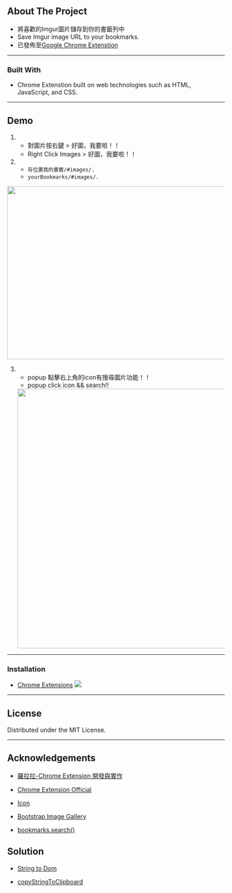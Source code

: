 ## About The Project

- 將喜歡的Imgur圖片儲存到你的書籤列中
- Save Imgur image URL to your bookmarks.
- 已發佈至[Google Chrome Extenstion](https://chrome.google.com/webstore/detail/saveimgurtobookmarks/ingmgickmbcogeeedeepfjjiojfggpkn)
---

### Built With

- Chrome Extenstion built on web technologies such as HTML, JavaScript, and CSS.

--- 

## Demo
1. - 對圖片按右鍵 > 好圖，我要啦！！  
   - Right Click Images > 好圖，我要啦！！

2. - `存位置我的書籤/#images/.`
   - `yourBookmarks/#images/.`

<img src="https://github.com/mis101247/saveImgurToBookmarks-chromeExtenstion/blob/master/demo.gif?raw=true" data-canonical-src="https://github.com/mis101247/saveImgurToBookmarks-chromeExtenstion/blob/master/demo.gif?raw=true" width="600" height="400" />

3. - popup 點擊右上角的icon有搜尋圖片功能！！
   - popup click icon && search!!
   
   <img src="https://imgur.com/Cah5KXo.jpg" data-canonical-src="https://imgur.com/Cah5KXo.jpg" width="500" height="600" />


--- 

### Installation

- [Chrome Extensions](chrome://extensions/)
![](https://developer.chrome.com/static/images/get_started/load_extension.png)

---

## License


Distributed under the MIT License. 


---

## Acknowledgements

- [羅拉拉-Chrome Extension 開發與實作](https://ithelp.ithome.com.tw/users/20079450/ironman/1149?page=3)

- [Chrome Extension Official](https://developer.chrome.com/extensions/getstarted)

- [Icon](https://www.flaticon.com/free-icon/sword_2119265#term=fight&page=1&position=13)

- [Bootstrap Image Gallery](https://mdbootstrap.com/plugins/jquery/gallery/)

- [bookmarks.search()](https://developer.mozilla.org/en-US/docs/Mozilla/Add-ons/WebExtensions/API/bookmarks/search)


## Solution

- [String to Dom](https://stackoverflow.com/questions/3103962/converting-html-string-into-dom-elements)

- [copyStringToClipboard](https://techoverflow.net/2018/03/30/copying-strings-to-the-clipboard-using-pure-javascript/)
